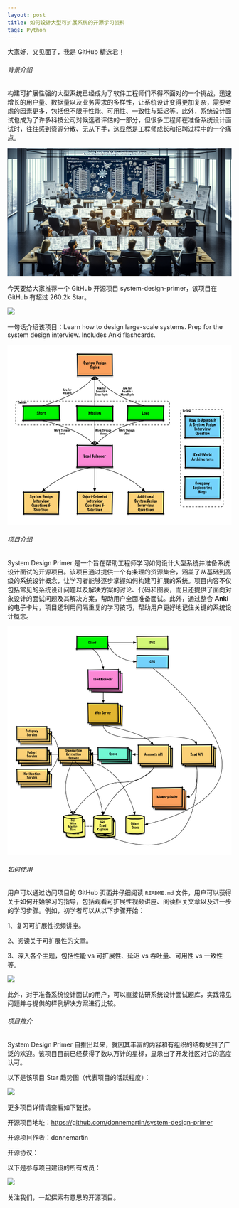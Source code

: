 ```yaml
---
layout: post
title: 如何设计大型可扩展系统的开源学习资料
tags: Python
---
```


大家好，又见面了，我是 GitHub 精选君！

###### 背景介绍

构建可扩展性强的大型系统已经成为了软件工程师们不得不面对的一个挑战，迅速增长的用户量、数据量以及业务需求的多样性，让系统设计变得更加复杂，需要考虑的因素更多，包括但不限于性能、可用性、一致性与延迟等。此外，系统设计面试也成为了许多科技公司对候选者评估的一部分，但很多工程师在准备系统设计面试时，往往感到资源分散、无从下手，这显然是工程师成长和招聘过程中的一个痛点。

![](https://raw.githubusercontent.com/ZhuPeng/pic/master/mac/compress_tmp-9b3cec1ea905ffebc51adfe2b26e8474.png)

今天要给大家推荐一个 GitHub 开源项目 system-design-primer，该项目在 GitHub 有超过 260.2k Star。

![](https://stats.deeptrain.net/repo/donnemartin/system-design-primer/?theme=light)

一句话介绍该项目：Learn how to design large-scale systems. Prep for the system design interview.  Includes Anki flashcards.

![](https://raw.githubusercontent.com/ZhuPeng/pic/master/images/compress_OfVllex.png)

###### 项目介绍

System Design Primer 是一个旨在帮助工程师学习如何设计大型系统并准备系统设计面试的开源项目。该项目通过提供一个有条理的资源集合，涵盖了从基础到高级的系统设计概念，让学习者能够逐步掌握如何构建可扩展的系统。项目内容不仅包括常见的系统设计问题以及解决方案的讨论、代码和图表，而且还提供了面向对象设计的面试问题及其解决方案，帮助用户全面准备面试。此外，通过整合 **Anki** 的电子卡片，项目还利用间隔重复的学习技巧，帮助用户更好地记住关键的系统设计概念。

![](https://raw.githubusercontent.com/donnemartin/system-design-primer/master/images/V5q57vU.png)

###### 如何使用

用户可以通过访问项目的 GitHub 页面并仔细阅读 `README.md` 文件，用户可以获得关于如何开始学习的指导，包括观看可扩展性视频讲座、阅读相关文章以及进一步的学习步骤。例如，初学者可以从以下步骤开始：

1、复习可扩展性视频讲座。

2、阅读关于可扩展性的文章。

3、深入各个主题，包括性能 vs 可扩展性、延迟 vs 吞吐量、可用性 vs 一致性等。

![](https://camo.githubusercontent.com/77f72259e1eb58596b564d1ad823af1853bc60a3/687474703a2f2f692e696d6775722e636f6d2f6b307431652e706e67)

此外，对于准备系统设计面试的用户，可以直接钻研系统设计面试题库，实践常见问题并与提供的样例解决方案进行比较。

###### 项目推介

System Design Primer 自推出以来，就因其丰富的内容和有组织的结构受到了广泛的欢迎。该项目目前已经获得了数以万计的星标，显示出了开发社区对它的高度认可。

以下是该项目 Star 趋势图（代表项目的活跃程度）：

![](https://api.star-history.com/svg?repos=donnemartin/system-design-primer&type=Timeline)

更多项目详情请查看如下链接。

开源项目地址：https://github.com/donnemartin/system-design-primer 

开源项目作者：donnemartin

开源协议：

以下是参与项目建设的所有成员：

![](https://contrib.rocks/image?repo=donnemartin/system-design-primer)

关注我们，一起探索有意思的开源项目。

